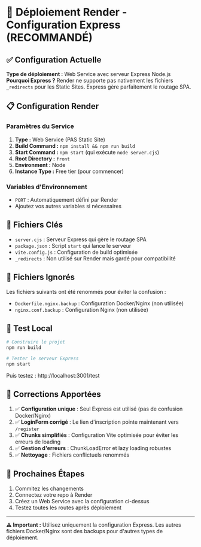 # 🚀 Déploiement Render - Configuration Express (RECOMMANDÉ)

## ✅ Configuration Actuelle

**Type de déploiement :** Web Service avec serveur Express Node.js  
**Pourquoi Express ?** Render ne supporte pas nativement les fichiers `_redirects` pour les Static Sites. Express gère parfaitement le routage SPA.

## 📋 Configuration Render

### Paramètres du Service

1. **Type :** Web Service (PAS Static Site)
2. **Build Command :** `npm install && npm run build`
3. **Start Command :** `npm start` (qui exécute `node server.cjs`)
4. **Root Directory :** `front`
5. **Environment :** Node
6. **Instance Type :** Free tier (pour commencer)

### Variables d'Environnement

- `PORT` : Automatiquement défini par Render
- Ajoutez vos autres variables si nécessaires

## 🔧 Fichiers Clés

- `server.cjs` : Serveur Express qui gère le routage SPA
- `package.json` : Script `start` qui lance le serveur
- `vite.config.js` : Configuration de build optimisée
- `_redirects` : Non utilisé sur Render mais gardé pour compatibilité

## 🚫 Fichiers Ignorés

Les fichiers suivants ont été renommés pour éviter la confusion :
- `Dockerfile.nginx.backup` : Configuration Docker/Nginx (non utilisée)
- `nginx.conf.backup` : Configuration Nginx (non utilisée)

## 🧪 Test Local

```bash
# Construire le projet
npm run build

# Tester le serveur Express
npm start
```

Puis testez : http://localhost:3001/test

## 📝 Corrections Apportées

1. ✅ **Configuration unique** : Seul Express est utilisé (pas de confusion Docker/Nginx)
2. ✅ **LoginForm corrigé** : Le lien d'inscription pointe maintenant vers `/register`
3. ✅ **Chunks simplifiés** : Configuration Vite optimisée pour éviter les erreurs de loading
4. ✅ **Gestion d'erreurs** : ChunkLoadError et lazy loading robustes
5. ✅ **Nettoyage** : Fichiers conflictuels renommés

## 🎯 Prochaines Étapes

1. Commitez les changements
2. Connectez votre repo à Render
3. Créez un Web Service avec la configuration ci-dessus
4. Testez toutes les routes après déploiement

---

**⚠️ Important :** Utilisez uniquement la configuration Express. Les autres fichiers Docker/Nginx sont des backups pour d'autres types de déploiement.
